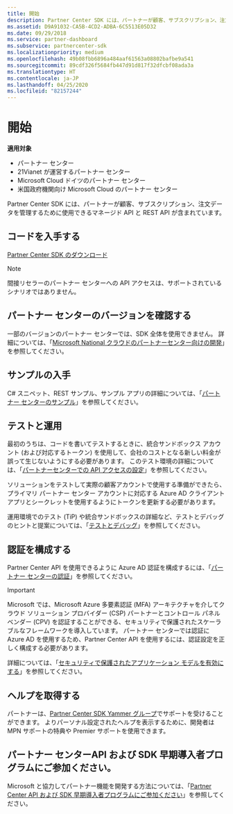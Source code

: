 ```yaml
---
title: 開始
description: Partner Center SDK には、パートナーが顧客、サブスクリプション、注文データを管理するために使用できるマネージド API と REST API が含まれています。
ms.assetid: D9A91032-CA5B-4CD2-ADBA-6C5513E05D32
ms.date: 09/29/2018
ms.service: partner-dashboard
ms.subservice: partnercenter-sdk
ms.localizationpriority: medium
ms.openlocfilehash: 49b08fbb6896a484aaf61563a08802bafbe9a541
ms.sourcegitcommit: 89cdf326f5684fb447d91d817f32dfcbf08ada3a
ms.translationtype: HT
ms.contentlocale: ja-JP
ms.lasthandoff: 04/25/2020
ms.locfileid: "82157244"
---
```

# <a name="get-started"></a>開始

**適用対象**

- パートナー センター
- 21Vianet が運営するパートナー センター
- Microsoft Cloud ドイツのパートナー センター
- 米国政府機関向け Microsoft Cloud のパートナー センター

Partner Center SDK には、パートナーが顧客、サブスクリプション、注文データを管理するために使用できるマネージド API と REST API が含まれています。

## <a name="get-the-code"></a>コードを入手する

[Partner Center SDK のダウンロード](https://go.microsoft.com/fwlink/p/?LinkId=746681)

> [!NOTE]
> 間接リセラーのパートナー センターへの API アクセスは、サポートされているシナリオではありません。

## <a name="determine-your-version-of-partner-center"></a>パートナー センターのバージョンを確認する

一部のバージョンのパートナー センターでは、SDK 全体を使用できません。 詳細については、「[Microsoft National クラウドのパートナーセンター向けの開発](developing-for-partner-center-for-microsoft-national-cloud.md)」を参照してください。

## <a name="get-the-samples"></a>サンプルの入手

C# スニペット、REST サンプル、サンプル アプリの詳細については、「[パートナー センターのサンプル](partner-center-samples.md)」を参照してください。

## <a name="test-vs-production"></a>テストと運用

最初のうちは、コードを書いてテストするときに、統合サンドボックス アカウント (および対応するトークン) を使用して、会社のコストとなる新しい料金が誤って生じないようにする必要があります。 このテスト環境の詳細については、「[パートナーセンターでの API アクセスの設定](set-up-api-access-in-partner-center.md)」を参照してください。

ソリューションをテストして実際の顧客アカウントで使用する準備ができたら、プライマリ パートナー センター アカウントに対応する Azure AD クライアント アプリとシークレットを使用するようにトークンを更新する必要があります。

運用環境でのテスト (TiP) や統合サンドボックスの詳細など、テストとデバッグのヒントと提案については、「[テストとデバッグ](test-and-debug.md)」を参照してください。

## <a name="configure-your-authentication"></a>認証を構成する

Partner Center API を使用できるように Azure AD 認証を構成するには、「[パートナー センターの認証](partner-center-authentication.md)」を参照してください。

> [!IMPORTANT]
> Microsoft では、Microsoft Azure 多要素認証 (MFA) アーキテクチャを介してクラウド ソリューション プロバイダー (CSP) パートナーとコントロール パネル ベンダー (CPV) を認証することができる、セキュリティで保護されたスケーラブルなフレームワークを導入しています。
パートナー センターでは認証に Azure AD を使用するため、Partner Center API を使用するには、認証設定を正しく構成する必要があります。
>
> 詳細については、「[セキュリティで保護されたアプリケーション モデルを有効にする](enable-secure-app-model.md)」を参照してください。

## <a name="get-help"></a>ヘルプを取得する

パートナーは、[Partner Center SDK Yammer グループ](https://go.microsoft.com/fwlink/p/?LinkID=717360)でサポートを受けることができます。 よりパーソナル設定されたヘルプを表示するために、開発者は MPN サポートの特典や Premier サポートを使用できます。

## <a name="join-the-partner-center-api-and-sdk-early-adopter-program"></a>パートナー センターAPI および SDK 早期導入者プログラムにご参加ください。

Microsoft と協力してパートナー機能を開発する方法については、「[Partner Center API および SDK 早期導入者プログラムにご参加ください](early-adopter-program.md)」を参照してください。
